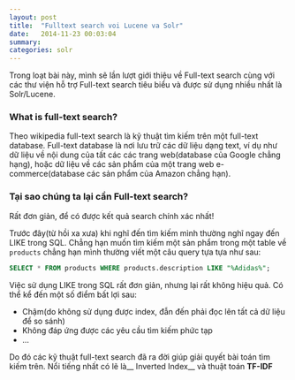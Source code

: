 ```yaml
---
layout: post
title:  "Fulltext search voi Lucene va Solr"
date:   2014-11-23 00:03:04
summary: 
categories: solr
---
```


Trong loạt bài này, mình sẽ lần lượt giới thiệu về Full-text search cùng với các thư viện hỗ trợ Full-text search
tiêu biểu và được sử dụng nhiều nhất là Solr/Lucene.

### What is full-text search?

Theo wikipedia full-text search là kỹ thuật tìm kiếm trên một full-text database. Full-text database là nơi lưu trữ
các dữ liệu dạng text, ví dụ như dữ liệu về nội dung của tất các các trang web(database của Google chẳng hạng), hoặc dữ liệu về các sản phẩm của một trang web e-commerce(database các sản phẩm của Amazon chẳng hạn).

### Tại sao chúng ta lại cần Full-text search?

Rất đơn giản, để có được kết quả search chính xác nhất!

Trước đây(từ hồi xa xưa) khi nghĩ đến tìm kiếm mình thường nghĩ ngay đến LIKE trong SQL. Chẳng hạn muốn tìm kiếm một
sản phẩm trong một table về `products` chẳng hạn mình thường viết một câu query tựa tựa như sau:

```sql
SELECT * FROM products WHERE products.description LIKE "%Adidas%";
```

Việc sử dụng LIKE trong SQL rất đơn giản, nhưng lại rất không hiệu quả. Có thể kể đến một số điểm bất lợi sau:

  - Chậm(do không sử dụng được index, đẫn đến phải đọc lên tất cả dữ liệu để so sánh)
  - Không đáp ứng được các yêu cầu tìm kiếm phức tạp
  - ...

Do đó các kỹ thuật full-text search đã ra đời giúp giải quyết bài toán tìm kiếm trên. Nổi tiếng nhất có lẽ là__ Inverted Index__ và thuật toán __TF-IDF__
